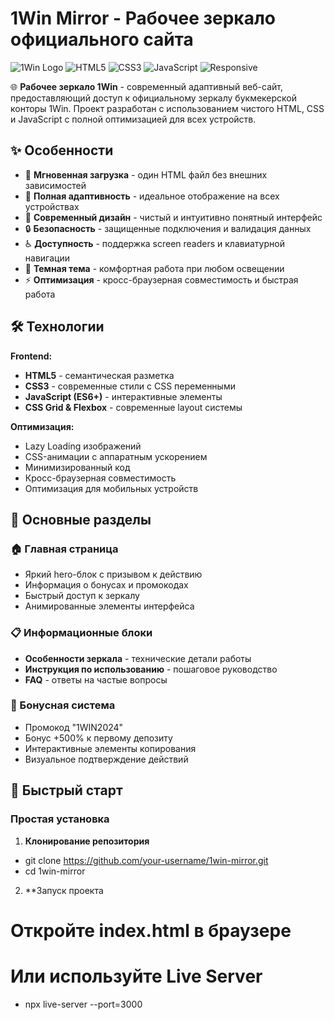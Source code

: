 # 1Win Mirror - Рабочее зеркало официального сайта

![1Win Logo](https://via.placeholder.com/150x50/2d9af0/ffffff?text=1Win)
![HTML5](https://img.shields.io/badge/HTML5-E34F26?style=for-the-badge&logo=html5&logoColor=white)
![CSS3](https://img.shields.io/badge/CSS3-1572B6?style=for-the-badge&logo=css3&logoColor=white)
![JavaScript](https://img.shields.io/badge/JavaScript-F7DF1E?style=for-the-badge&logo=javascript&logoColor=black)
![Responsive](https://img.shields.io/badge/Responsive-Design-2d9af0?style=for-the-badge)

🌐 **Рабочее зеркало 1Win** - современный адаптивный веб-сайт, предоставляющий доступ к официальному зеркалу букмекерской конторы 1Win. Проект разработан с использованием чистого HTML, CSS и JavaScript с полной оптимизацией для всех устройств.

## ✨ Особенности

- 🚀 **Мгновенная загрузка** - один HTML файл без внешних зависимостей
- 📱 **Полная адаптивность** - идеальное отображение на всех устройствах
- 🎨 **Современный дизайн** - чистый и интуитивно понятный интерфейс
- 🔒 **Безопасность** - защищенные подключения и валидация данных
- ♿ **Доступность** - поддержка screen readers и клавиатурной навигации
- 🌙 **Темная тема** - комфортная работа при любом освещении
- ⚡ **Оптимизация** - кросс-браузерная совместимость и быстрая работа

## 🛠 Технологии

**Frontend:**
- **HTML5** - семантическая разметка
- **CSS3** - современные стили с CSS переменными
- **JavaScript (ES6+)** - интерактивные элементы
- **CSS Grid & Flexbox** - современные layout системы

**Оптимизация:**
- Lazy Loading изображений
- CSS-анимации с аппаратным ускорением
- Минимизированный код
- Кросс-браузерная совместимость
- Оптимизация для мобильных устройств

## 🎯 Основные разделы

### 🏠 Главная страница
- Яркий hero-блок с призывом к действию
- Информация о бонусах и промокодах
- Быстрый доступ к зеркалу
- Анимированные элементы интерфейса

### 📋 Информационные блоки
- **Особенности зеркала** - технические детали работы
- **Инструкция по использованию** - пошаговое руководство
- **FAQ** - ответы на частые вопросы

### 🎁 Бонусная система
- Промокод "1WIN2024"
- Бонус +500% к первому депозиту
- Интерактивные элементы копирования
- Визуальное подтверждение действий

## 🚀 Быстрый старт

### Простая установка

1. **Клонирование репозитория**
- git clone https://github.com/your-username/1win-mirror.git
- cd 1win-mirror
2. **Запуск проекта
# Откройте index.html в браузере
# Или используйте Live Server
- npx live-server --port=3000
